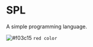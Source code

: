 # SPL

A simple programming language.

![#f03c15](https://via.placeholder.com/15/f03c15/000000?text=+) `red color`
